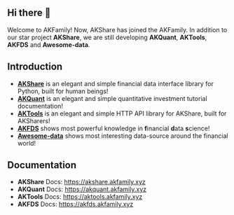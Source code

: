 ## Hi there 👋

Welcome to AKFamily! Now, AKShare has joined the AKFamily. In addition to our star project **AKShare**, we are still developing **AKQuant**, **AKTools**, **AKFDS** and **Awesome-data**.

## Introduction

- [**AKShare**](https://github.com/akfamily/akshare) is an elegant and simple financial data interface library for Python, built for human beings!
- [**AKQuant**](https://github.com/akfamily/akquant) is an elegant and simple quantitative investment tutorial documentation!
- [**AKTools**](https://github.com/akfamily/aktools) is an elegant and simple HTTP API library for AKShare, built for AKSharers!
- [**AKFDS**](https://akfamily.github.io/akfds) shows most powerful knowledge in **f**inancial **d**ata **s**cience!
- [**Awesome-data**](https://github.com/akfamily/awesome-data) shows most interesting data-source around the financial world!

## Documentation

- **AKShare** Docs: https://akshare.akfamily.xyz
- **AKQuant** Docs: https://akquant.akfamily.xyz
- **AKTools** Docs: https://aktools.akfamily.xyz
- **AKFDS** Docs: https://akfds.akfamily.xyz
